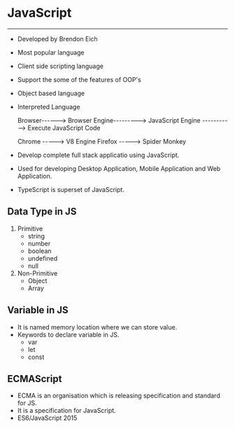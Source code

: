 # JavaScript
-------------
- Developed by Brendon Eich
- Most popular language
- Client side scripting language
- Support the some of the features of OOP's
- Object based language
- Interpreted Language
  
  Browser------> Browser Engine---------> JavaScript Engine -----------> Execute JavaScript Code

  Chrome -----> V8 Engine
  Firefox -----> Spider Monkey

- Develop complete full stack applicatio using JavaScript.
- Used for developing Desktop Application, Mobile Application and Web Application.
- TypeScript is superset of JavaScript.

Data Type in JS
----------------
1. Primitive
   - string
   - number
   - boolean
   - undefined
   - null
2. Non-Primitive
   - Object
   - Array

Variable in JS
---------------
- It is named memory location where we can store value.
- Keywords to declare variable in JS.
  - var
  - let
  - const

ECMAScript
-----------
- ECMA is an organisation which is releasing specification and standard for JS.
- It is a specification for JavaScript.
- ES6/JavaScript 2015





















